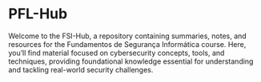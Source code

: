 # PFL-Hub

Welcome to the FSI-Hub, a repository containing summaries, notes, and resources for the Fundamentos de Segurança Informática course. Here, you’ll find material focused on cybersecurity concepts, tools, and techniques, providing foundational knowledge essential for understanding and tackling real-world security challenges.
